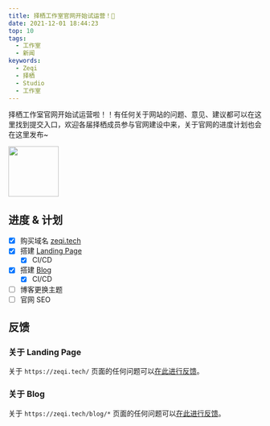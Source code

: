 ```yaml
---
title: 择栖工作室官网开始试运营！🎉
date: 2021-12-01 18:44:23
top: 10
tags:
  - 工作室
  - 新闻
keywords:
  - Zeqi
  - 择栖
  - Studio
  - 工作室
---
```


择栖工作室官网开始试运营啦！！有任何关于网站的问题、意见、建议都可以在这里找到提交入口，欢迎各届择栖成员参与官网建设中来，关于官网的进度计划也会在这里发布~

<!-- more -->

<img src="/blog/assets/images/logo.png" style="width: 100px; object-fit: cover;" />

## 进度 & 计划

- [x] 购买域名 [zeqi.tech](https://zeqi.tech)
- [x] 搭建 [Landing Page](https://zeqi.tech)
  - [x] CI/CD
- [x] 搭建 [Blog](https://zeqi.tech/blog)
  - [x] CI/CD
- [ ] 博客更换主题
- [ ] 官网 SEO

## 反馈

### 关于 Landing Page

关于 `https://zeqi.tech/` 页面的任何问题可以[在此进行反馈](https://github.com/zeqitech/zeqitech.github.io/issues)。

### 关于 Blog

关于 `https://zeqi.tech/blog/*` 页面的任何问题可以[在此进行反馈](https://github.com/zeqitech/blog/issues)。
